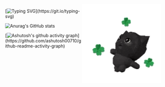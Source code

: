 <img align="right" src="./1.gif" width="255">

[![Typing SVG](https://readme-typing-svg.demolab.com/?lines=HELLO!+IT'S+PSYCH+&color=092e2b&background=&vCenter=true&font="Oswald")](https://git.io/typing-svg)

![Anurag's GitHub stats](https://github-readme-stats.vercel.app/api?username=p5ych2022&show_icons=true&bg_color=b5f602&title_color=092e2b&center=true&text_color=092e2b&icon_color=092e2b&font="Oswald")

[![Ashutosh's github activity graph](https://github-readme-activity-graph.vercel.app/graph?username=p5ych2022&bg_color=b5f602&color=092e2b&line=092e2b&point=092e2b&area=true&hide_border=true&center=true&font="Oswald")](https://github.com/ashutosh00710/github-readme-activity-graph)
